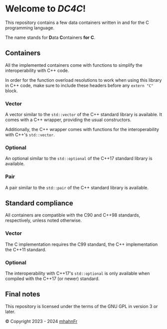 # Welcome to _DC4C_!
This repository contains a few data containers written in and for the C programming language.

The name stands for **D**ata **C**ontainers **for** **C**.

## Containers
All the implemented containers come with functions to simplify the interoperability with C++ code.

In order for the function overload resolutions to work when using this library in C++ code,
make sure to include these headers before any `extern "C"` block.

### Vector
A vector similar to the `std::vector` of the C++ standard library is available. It comes with a
C++ wrapper, providing the usual constructors.

Additionally, the C++ wrapper comes with functions for the interoperability with C++'s `std::vector`.

### Optional
An optional similar to the `std::optional` of the C++17 standard library is available.

### Pair
A pair similar to the `std::pair` of the C++ standard library is available.

## Standard compliance
All containers are compatible with the C90 and C++98 standards, respectively, unless noted otherwise.

### Vector
The C implementation requires the C99 standard, the C++ implementation the C++11 standard.

### Optional
The interoperability with C++17's `std::optional` is only available when compiled with the C++17 (or newer) standard.

## Final notes
This repository is licensed under the terms of the GNU GPL in version 3 or later.

© Copyright 2023 - 2024 [mhahnFr][1]

[1]: https://github.com/mhahnFr
